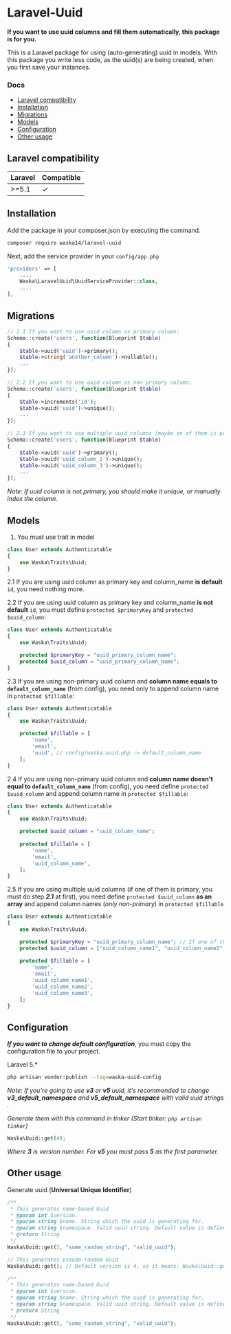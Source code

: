 # Laravel-Uuid
**If you want to use uuid columns and fill them automatically, this package is for you.**

This is a Laravel package for using (auto-generating) uuid in models.
With this package you write less code, as the uuid(s) are being created, when you first save your instances.

### Docs

* [Laravel compatibility](#laravel-compatibility)
* [Installation](#installation)
* [Migrations](#migrations)
* [Models](#models)
* [Configuration](#configuration)
* [Other usage](#other-usage)

## Laravel compatibility

 Laravel  | Compatible
:---------|:----------
&#62;=5.1 | ✓


## Installation

Add the package in your composer.json by executing the command.

```bash
composer require waska14/laravel-uuid
```

Next, add the service provider in your `config/app.php`

```php
'providers' => [
    ....
    Waska\LaravelUuid\UuidServiceProvider::class,
    ....
],
```

## Migrations

```php
// 2.1 If you want to use uuid column as primary column:
Schema::create('users', function(Blueprint $table)
{
    $table->uuid('uuid')->primary();
    $table->string('another_column')->nullable();
    ...
});

// 2.2 If you want to use uuid column as non-primary column:
Schema::create('users', function(Blueprint $table)
{
    $table->increments('id');
    $table->uuid('uuid')->unique();
    ...
});

// 2.3 If you want to use multiple uuid columns (maybe on of them is primary):
Schema::create('users', function(Blueprint $table)
{
    $table->uuid('uuid')->primary();
    $table->uuid('uuid_column_2')->unique();
    $table->uuid('uuid_column_3')->unique();
    ...
});
```

*Note: If uuid column is not primary, you should make it unique, or manually index the column.*

## Models

1. You must use trait in model
```php
class User extends Authenticatable
{
    use Waska\Traits\Uuid;
}
```

2.1 If you are using uuid column as primary key and column_name **is default** `id`, you need nothing more.

2.2 If you are using uuid column as primary key and column_name **is not default** `id`, you must 
define `protected $primaryKey` and `protected $uuid_column`:
```php
class User extends Authenticatable
{
    use Waska\Traits\Uuid;

    protected $primaryKey = "uuid_primary_column_name";
    protected $uuid_column = "uuid_primary_column_name";
}
```

2.3 If you are using non-primary uuid column and **column name equals to `default_column_name`** (from config), 
you need only to append column name in `protected $fillable`:
```php
class User extends Authenticatable
{
    use Waska\Traits\Uuid;

    protected $fillable = [
        'name',
        'email',
        'uuid', // config/waska.uuid.php -> default_column_name
    ];
}
```

2.4 If you are using non-primary uuid column and **column name doesn't equal to `default_column_name`** (from config), 
you need define `protected $uuid_column` and append column name in `protected $fillable`:
```php
class User extends Authenticatable
{
    use Waska\Traits\Uuid;

    protected $uuid_column = "uuid_column_name";
    
    protected $fillable = [
        'name',
        'email',
        'uuid_column_name',
    ];
}
```

2.5 If you are using multiple uuid columns (if one of them is primary, you must do step ***2.1*** at first),
you need define `protected $uuid_column` **as an array** and append column names (*only non-primary*) in `protected $fillable`
```php
class User extends Authenticatable
{
    use Waska\Traits\Uuid;

    protected $primaryKey = "uuid_primary_column_name"; // If one of them is primary
    protected $uuid_column = ["uuid_column_name1", "uuid_column_name2", "uuid_column_name3"];
    
    protected $fillable = [
        'name',
        'email',
        'uuid_column_name1',
        'uuid_column_name2',
        'uuid_column_name3',
    ];
}
```


## Configuration

***If you want to change default configuration***, you must copy the configuration file to your project.

Laravel 5.*
```bash
php artisan vendor:publish --tag=waska-uuid-config
```

*Note: If you're going to use **v3** or **v5** uuid, it's recommended to change **v3_default_namespace** 
and **v5_default_namespace** with valid uuid strings .*

*Generate them with this command in tinker (Start tinker: `php artisan tinker`)*
```php
Waska\Uuid::get(4);
```
*Where **3** is version number. For **v5** you must pass **5** as the first parameter.*



## Other usage

Generate uuid (**Universal Unique Identifier**)
```php
/**
 * This generates name-based Uuid
 * @param int $version.
 * @param string $name. String which the uuid is generating for.
 * @param string $namespace. Valid uuid string. Default value is defined in config/waska.uuid.php
 * @return String
 */
Waska\Uuid::get(3, "some_random_string", "valid_uuid");

// This generates pseudo-random Uuid
Waska\Uuid::get(); // Default version is 4, so it means: Waska\Uuid::get(4);

/**
 * This generates name-based Uuid
 * @param int $version.
 * @param string $name. String which the uuid is generating for.
 * @param string $namespace. Valid uuid string. Default value is defined in config/waska.uuid.php
 * @return String
 */
Waska\Uuid::get(5, "some_random_string", "valid_uuid");
```
